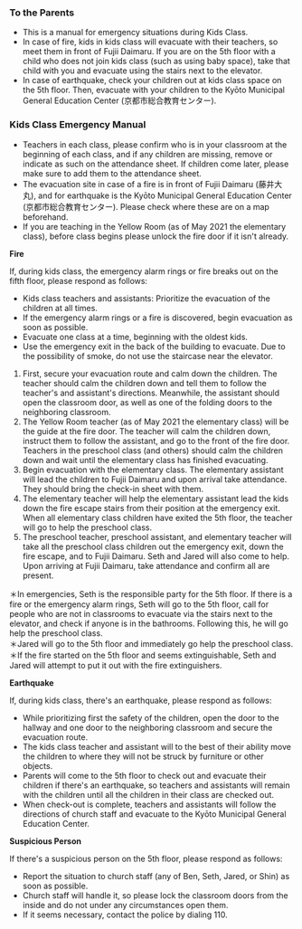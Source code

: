 ###  To the Parents

- This is a manual for emergency situations during Kids Class.
- In case of fire, kids in kids class will evacuate with their teachers, so meet them in front of Fujii Daimaru. If you are on the 5th floor with a child who does not join kids class (such as using baby space), take that child with you and evacuate using the stairs next to the elevator.
- In case of earthquake, check your children out at kids class space on the 5th floor. Then, evacuate with your children to the Kyōto Municipal General Education Center (京都市総合教育センター).

### Kids Class Emergency Manual

- Teachers in each class, please confirm who is in your classroom at the beginning of each class, and if any children are missing, remove or indicate as such on the attendance sheet. If children come later, please make sure to add them to the attendance sheet.
- The evacuation site in case of a fire is in front of Fujii Daimaru (藤井大丸), and for earthquake is the Kyōto Municipal General Education Center (京都市総合教育センター). Please check where these are on a map beforehand.
- If you are teaching in the Yellow Room (as of May 2021 the elementary class), before class begins please unlock the fire door if it isn't already.

**Fire**

If, during kids class, the emergency alarm rings or fire breaks out on the fifth floor, please respond as follows:

- Kids class teachers and assistants: Prioritize the evacuation of the children at all times.
- If the emergency alarm rings or a fire is discovered, begin evacuation as soon as possible.
- Evacuate one class at a time, beginning with the oldest kids.
- Use the emergency exit in the back of the building to evacuate. Due to the possibility of smoke, do not use the staircase near the elevator.

1. First, secure your evacuation route and calm down the children. The teacher should calm the children down and tell them to follow the teacher's and assistant's directions. Meanwhile, the assistant should open the classroom door, as well as one of the folding doors to the neighboring classroom.
2. The Yellow Room teacher (as of May 2021 the elementary class) will be the guide at the fire door. The teacher will calm the children down, instruct them to follow the assistant, and go to the front of the fire door. Teachers in the preschool class (and others) should calm the children down and wait until the elementary class has finished evacuating.
3. Begin evacuation with the elementary class. The elementary assistant will lead the children to Fujii Daimaru and upon arrival take attendance. They should bring the check-in sheet with them.
4. The elementary teacher will help the elementary assistant lead the kids down the fire escape stairs from their position at the emergency exit. When all elementary class children have exited the 5th floor, the teacher will go to help the preschool class.
5. The preschool teacher, preschool assistant, and elementary teacher will take all the preschool class children out the emergency exit, down the fire escape, and to Fujii Daimaru. Seth and Jared will also come to help. Upon arriving at Fujii Daimaru, take attendance and confirm all are present.

＊In emergencies, Seth is the responsible party for the 5th floor. If there is a fire or the emergency alarm rings, Seth will go to the 5th floor, call for people who are not in classrooms to evacuate via the stairs next to the elevator, and check if anyone is in the bathrooms. Following this, he will go help the preschool class.<br>＊Jared will go to the 5th floor and immediately go help the preschool class.<br>＊If the fire started on the 5th floor and seems extinguishable, Seth and Jared will attempt to put it out with the fire extinguishers.

**Earthquake**

If, during kids class, there's an earthquake, please respond as follows:

- While prioritizing first the safety of the children, open the door to the hallway and one door to the neighboring classroom and secure the evacuation route.
- The kids class teacher and assistant will to the best of their ability move the children to where they will not be struck by furniture or other objects.
- Parents will come to the 5th floor to check out and evacuate their children if there's an earthquake, so teachers and assistants will remain with the children until all the children in their class are checked out.
- When check-out is complete, teachers and assistants will follow the directions of church staff and evacuate to the Kyōto Municipal General Education Center.

**Suspicious Person**

If there's a suspicious person on the 5th floor, please respond as follows:

- Report the situation to church staff (any of Ben, Seth, Jared, or Shin) as soon as possible.
- Church staff will handle it, so please lock the classroom doors from the inside and do not under any circumstances open them.
- If it seems necessary, contact the police by dialing 110.
